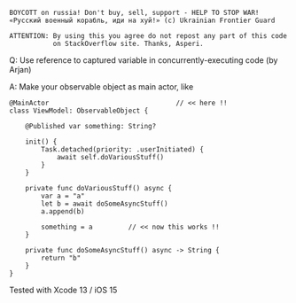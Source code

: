 ```
BOYCOTT on russia! Don't buy, sell, support - HELP TO STOP WAR!
«Русский военный корабль, иди на хуй!» (c) Ukrainian Frontier Guard

ATTENTION: By using this you agree do not repost any part of this code
           on StackOverflow site. Thanks, Asperi.
```

Q: Use reference to captured variable in concurrently-executing code (by Arjan)

A: Make your observable object as main actor, like

```
@MainActor                                // << here !!
class ViewModel: ObservableObject {

    @Published var something: String?

    init() {
        Task.detached(priority: .userInitiated) {
            await self.doVariousStuff()
        }
    }

    private func doVariousStuff() async {
        var a = "a"
        let b = await doSomeAsyncStuff()
        a.append(b)

        something = a         // << now this works !!
    }

    private func doSomeAsyncStuff() async -> String {
        return "b"
    }
}
```

Tested with Xcode 13 / iOS 15
